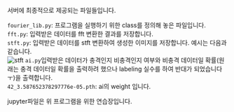 서버에 최종적으로 제공되는 파일들입니다.

```fourier_lib.py```: 프로그램을 실행하기 위한 class를 정의해 놓은 파일입니다.   
```fft.py```: 입력받은 데이터를 fft 변환한 결과를 저장합니다.   
```stft.py```: 입력받은 데이터를 stft 변환하여 생성한 이미지를 저장합니다. 예시는 다음과 같습니다.   
![stft](stft.png)
```ai.py```입력받은 데이터가 충격인지 비충격인지 여부와 비충격 데이터일 확률(원래는 충격 데이터일 확률을 출력하려 했으나 labeling 실수를 하여 반대가 되었습니다ㅜ)을 출력합니다.   
```42_3.587652378297776e-05.pth```: ai의 weight 입니다.   

jupyter파일은 위 프로그램을 위한 연습장입니다.